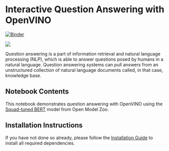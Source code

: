 # Interactive Question Answering with OpenVINO

[![Binder](https://mybinder.org/badge_logo.svg)](https://mybinder.org/v2/gh/openvinotoolkit/openvino_notebooks/HEAD?filepath=notebooks%2F213-question-answering%2F213-question-answering.ipynb)

<img src="https://user-images.githubusercontent.com/4547501/152571639-ace628b2-e3d2-433e-8c28-9a5546d76a86.gif">

Question answering is a part of information retrieval and natural language processing (NLP), which is able to answer questions posed by humans in a natural language. Question answering systems can pull answers from an unstructured collection of natural language documents called, in that case, knowledge base.

## Notebook Contents

This notebook demonstrates question answering with OpenVINO using the [Squad-tuned BERT](https://github.com/openvinotoolkit/open_model_zoo/tree/master/models/intel/bert-small-uncased-whole-word-masking-squad-int8-0002) model from Open Model Zoo.

## Installation Instructions

If you have not done so already, please follow the [Installation Guide](../../README.md) to install all required dependencies.
